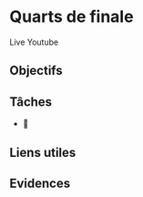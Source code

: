 # Quarts de finale

Live Youtube 

## **Objectifs**


## **Tâches**

- 📝 


## **Liens utiles**


## **Evidences**
